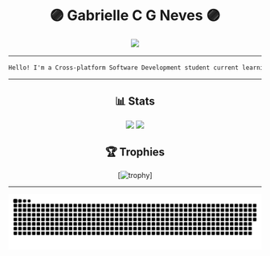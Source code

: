 <div align='center'>

<h1>🟣 Gabrielle C G Neves 🟣</h1>
<img src = "https://files.catbox.moe/iu7k78.png" height = "165em" >
</div>

---
```Markdown 
Hello! I'm a Cross-platform Software Development student current learning Python, Javascript, Java and React.
```
---


<div align='center'>

<h2>📊 Stats</h2>

<img src = "https://github-readme-stats.vercel.app/api?username=gabriellecgneves&show_icons=true&theme=radical" height = "140em">  
<img src = "https://github-readme-stats.vercel.app/api/top-langs/?username=gabriellecgneves&layout=compact&theme=radical" height = "140em">
</div>

<div align='center'>

<h2>🏆 Trophies</h2>

[![trophy](https://github-profile-trophy.vercel.app/?username=GabrielleCGNeves&theme=radical&row=2&column=4&no-frame=true)]

</div>

---

<picture>
    <source media="(prefers-color-scheme: dark)" srcset="https://raw.githubusercontent.com/GabrielleCGNeves/GabrielleCGNeves/output/github-contribution-grid-snake-dark.svg">
    <img src="https://raw.githubusercontent.com/GabrielleCGNeves/GabrielleCGNeves/output/github-contribution-grid-snake.svg">
</picture>
